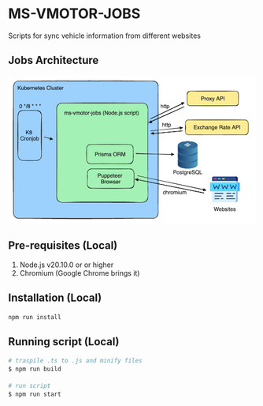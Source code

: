 # MS-VMOTOR-JOBS

Scripts for sync vehicle information from different websites

## Jobs Architecture
![My Image](assets/jobs-architecture.png)

## Pre-requisites (Local)

1. Node.js v20.10.0 or or higher
1. Chromium (Google Chrome brings it)

## Installation (Local)

```bash
npm run install
```

## Running script (Local)

```bash
# traspile .ts to .js and minify files
$ npm run build

# run script
$ npm run start
